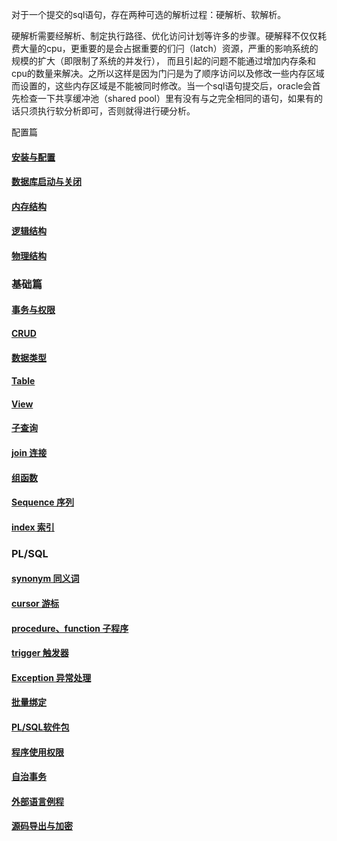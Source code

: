 对于一个提交的sql语句，存在两种可选的解析过程：硬解析、软解析。

硬解析需要经解析、制定执行路径、优化访问计划等许多的步骤。硬解释不仅仅耗费大量的cpu，更重要的是会占据重要的们闩（latch）资源，严重的影响系统的规模的扩大（即限制了系统的并发行）， 而且引起的问题不能通过增加内存条和cpu的数量来解决。之所以这样是因为门闩是为了顺序访问以及修改一些内存区域而设置的，这些内存区域是不能被同时修改。当一个sql语句提交后，oracle会首先检查一下共享缓冲池（shared pool）里有没有与之完全相同的语句，如果有的话只须执行软分析即可，否则就得进行硬分析。





配置篇

#### [安装与配置](./Books/Oracle/安装与配置.md)

#### [数据库启动与关闭](./Books/Oracle/数据库启动与关闭.md)

#### [内存结构](./Books/Oracle/内存结构.md)

#### [逻辑结构](./Books/Oracle/逻辑结构.md)

#### [物理结构](./Books/Oracle/物理结构.md)

### 基础篇

#### [事务与权限](./Books/Oracle/事务与权限.md)

#### [CRUD](./Books/Oracle/CRUD.md)

#### [数据类型](./Books/Oracle/数据类型.md)

#### [Table](./Books/Oracle/Table.md)

#### [View](./Books/Oracle/View.md)

#### [子查询](./Books/Oracle/子查询.md)

#### [join 连接](./Books/Oracle/Join.md)

#### [组函数](./Books/Oracle/Group.md)

#### [Sequence 序列](./Books/Oracle/Sequence.md)

#### [index 索引](./Books/Oracle/Index.md)

### PL/SQL

#### [synonym 同义词](./Books/Oracle/Synonym.md)

#### [cursor 游标](./Books/Oracle/Cursor.md)

#### [procedure、function 子程序](./Books/Oracle/ProcedureAndFunction.md)

#### [trigger 触发器](./Books/Oracle/Trigger.md)

#### [Exception 异常处理](./Books/Oracle/Exception.md)

#### [批量绑定](./Books/Oracle/bulk.md)

#### [PL/SQL软件包](./Books/Oracle/package.md)

#### [程序使用权限](./Books/Oracle/程序使用权限.md)

#### [自治事务](./Books/Oracle/自治事务.md)

#### [外部语言例程](./Books/Oracle/外部语言例程.md)

#### [源码导出与加密](./Books/Oracle/源码导出与加密.md)
